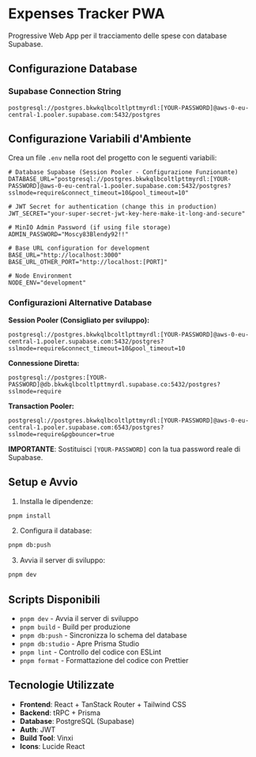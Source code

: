 # Expenses Tracker PWA

Progressive Web App per il tracciamento delle spese con database Supabase.

## Configurazione Database

### Supabase Connection String
```
postgresql://postgres.bkwkqlbcoltlpttmyrdl:[YOUR-PASSWORD]@aws-0-eu-central-1.pooler.supabase.com:5432/postgres
```

## Configurazione Variabili d'Ambiente

Crea un file `.env` nella root del progetto con le seguenti variabili:

```env
# Database Supabase (Session Pooler - Configurazione Funzionante)
DATABASE_URL="postgresql://postgres.bkwkqlbcoltlpttmyrdl:[YOUR-PASSWORD]@aws-0-eu-central-1.pooler.supabase.com:5432/postgres?sslmode=require&connect_timeout=10&pool_timeout=10"

# JWT Secret for authentication (change this in production)
JWT_SECRET="your-super-secret-jwt-key-here-make-it-long-and-secure"

# MinIO Admin Password (if using file storage)
ADMIN_PASSWORD="Moscy83Blendy92!!"

# Base URL configuration for development
BASE_URL="http://localhost:3000"
BASE_URL_OTHER_PORT="http://localhost:[PORT]"

# Node Environment
NODE_ENV="development"
```

### Configurazioni Alternative Database

**Session Pooler (Consigliato per sviluppo):**
```
postgresql://postgres.bkwkqlbcoltlpttmyrdl:[YOUR-PASSWORD]@aws-0-eu-central-1.pooler.supabase.com:5432/postgres?sslmode=require&connect_timeout=10&pool_timeout=10
```

**Connessione Diretta:**
```
postgresql://postgres:[YOUR-PASSWORD]@db.bkwkqlbcoltlpttmyrdl.supabase.co:5432/postgres?sslmode=require
```

**Transaction Pooler:**
```
postgresql://postgres.bkwkqlbcoltlpttmyrdl:[YOUR-PASSWORD]@aws-0-eu-central-1.pooler.supabase.com:6543/postgres?sslmode=require&pgbouncer=true
```

**IMPORTANTE**: Sostituisci `[YOUR-PASSWORD]` con la tua password reale di Supabase.

## Setup e Avvio

1. Installa le dipendenze:
```bash
pnpm install
```

2. Configura il database:
```bash
pnpm db:push
```

3. Avvia il server di sviluppo:
```bash
pnpm dev
```

## Scripts Disponibili

- `pnpm dev` - Avvia il server di sviluppo
- `pnpm build` - Build per produzione
- `pnpm db:push` - Sincronizza lo schema del database
- `pnpm db:studio` - Apre Prisma Studio
- `pnpm lint` - Controllo del codice con ESLint
- `pnpm format` - Formattazione del codice con Prettier

## Tecnologie Utilizzate

- **Frontend**: React + TanStack Router + Tailwind CSS
- **Backend**: tRPC + Prisma
- **Database**: PostgreSQL (Supabase)
- **Auth**: JWT
- **Build Tool**: Vinxi
- **Icons**: Lucide React 